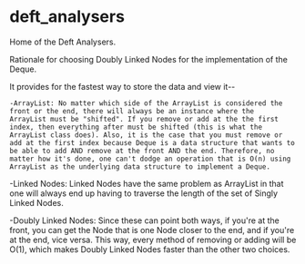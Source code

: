# deft_analysers
Home of the Deft Analysers.

Rationale for choosing Doubly Linked Nodes for the implementation of the Deque. 

   It provides for the fastest way to store the data and view it-- 
   
   
    -ArrayList: No matter which side of the ArrayList is considered the front or the end, there will always be an instance where the      ArrayList must be "shifted". If you remove or add at the the first index, then everything after must be shifted (this is what the ArrayList class does). Also, it is the case that you must remove or add at the first index because Deque is a data structure that wants to be able to add AND remove at the front AND the end. Therefore, no matter how it's done, one can't dodge an operation that is O(n) using ArrayList as the underlying data structure to implement a Deque. 
   
   
   -Linked Nodes: Linked Nodes have the same problem as ArrayList in that one will always end up having to traverse the length of the set of Singly Linked Nodes. 
   
   
   -Doubly Linked Nodes: Since these can point both ways, if you're at the front, you can get the Node that is one Node closer to the end, and if you're at the end, vice versa. This way, every method of removing or adding will be O(1), which makes Doubly Linked Nodes faster than the other two choices. 
   
   
